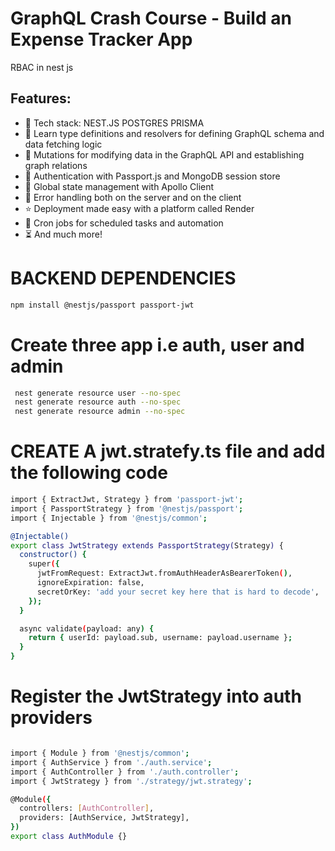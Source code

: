 # GraphQL Crash Course - Build an Expense Tracker App

RBAC in nest js

## Features:

- 🌟 Tech stack: NEST.JS POSTGRES PRISMA
- 📝 Learn type definitions and resolvers for defining GraphQL schema and data fetching logic
- 🔄 Mutations for modifying data in the GraphQL API and establishing graph relations
- 🔐 Authentication with Passport.js and MongoDB session store
- 🚀 Global state management with Apollo Client
- 🐞 Error handling both on the server and on the client
- ⭐ Deployment made easy with a platform called Render
- 👾 Cron jobs for scheduled tasks and automation
- ⏳ And much more!

# BACKEND DEPENDENCIES

```bash
npm install @nestjs/passport passport-jwt
```

# Create three app i.e auth, user and admin

```bash
 nest generate resource user --no-spec
 nest generate resource auth --no-spec
 nest generate resource admin --no-spec
```

# CREATE A jwt.stratefy.ts file and add the following code

```bash
import { ExtractJwt, Strategy } from 'passport-jwt';
import { PassportStrategy } from '@nestjs/passport';
import { Injectable } from '@nestjs/common';

@Injectable()
export class JwtStrategy extends PassportStrategy(Strategy) {
  constructor() {
    super({
      jwtFromRequest: ExtractJwt.fromAuthHeaderAsBearerToken(),
      ignoreExpiration: false,
      secretOrKey: 'add your secret key here that is hard to decode',
    });
  }

  async validate(payload: any) {
    return { userId: payload.sub, username: payload.username };
  }
}
```

# Register the JwtStrategy into auth providers

```bash

import { Module } from '@nestjs/common';
import { AuthService } from './auth.service';
import { AuthController } from './auth.controller';
import { JwtStrategy } from './strategy/jwt.strategy';

@Module({
  controllers: [AuthController],
  providers: [AuthService, JwtStrategy],
})
export class AuthModule {}

```
